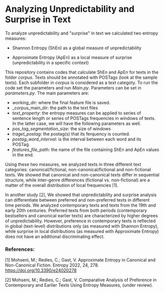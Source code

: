 # Analyzing Unpredictability and Surprise in Text
To analyze unpredictability and "surprise" in text we calculated two entropy measures:

* Shannon Entropy (ShEn) as a global measure of unpredictability

* Approximate Entropy (ApEn) as a local measure of surprise (unpredictability in a specific context)

This repository contains codes that calculate ShEn and ApEn for texts in the folder _corpus_. Texts should be annotated with POSTags (look at the sample texts). Each subfolder in _corpus_ is considered as a text categoty. 
To run the code set the parameters and run _Main.py_.
Parameters can be set in _parameters.py_. The main parameters are:
* _working_dir_: where the final feature file is saved.
* _corpus_main_dir: the path to the text files
* _text_property_: the entropy measures can be applied to series of sentence length or series of POSTags frequencies in windows of texts. In the latter case, we will have the following parameters as well.
* _pos_tag_segmentation_size_: the size of windows 
* _traget_postag_: the postag(s) that its ferquency is counted. 
* _postag_word_interval_: is the interval between each word and its POSTag.
* _features_file_path_: the name of the file containing ShEn and ApEn values in the end.

Using these two measures, we analyzed texts in three different text categories: canonical/fictional, non-canonical/fictional and  non-fictional texts.
We showed that canonical and non-canonical texts differ in sequential structure, while inter-genre differences (fictional vs. non-fictional) are a matter of the overall distribution of local
frequencies [1].


In another study [2], We showed that unpredictability and surprise analysis can differentiate between preferred and non-preferred texts in different time periods.
We analyzed contemporary texts and texts from the 19th and early 20th centuries. Preferred texts from both periods (contemporary bestsellers and canonical earlier texts) are characterized by higher degrees of unpredictability. However, preference in contemporary texts is reflected in global (text-level) distributions only (as measured with Shannon Entropy), while surprise in local distributions (as measured with Approximate Entropy) does not have an additional discriminating effect.




### References:

[1] Mohseni, M.; Redies, C.; Gast, V. Approximate Entropy in Canonical and Non-Canonical Fiction. Entropy 2022, 24, 278. https://doi.org/10.3390/e24020278 

[2] Mohseni, M.; Redies, C.; Gast, V. Comparative Analysis of Preference in Contemporary and Earlier Texts Using Entropy Measures, (under review).

